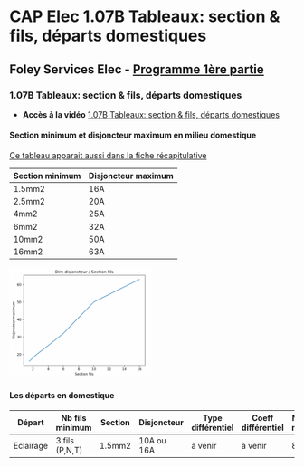 # CAP Elec 1.07B Tableaux: section & fils, départs domestiques
## Foley Services Elec - [Programme 1ère partie](../1ere_partie/README.md)

### 1.07B Tableaux: section & fils, départs domestiques

- **Accès à la vidéo** [1.07B Tableaux: section & fils, départs domestiques](https://www.youtube.com/watch?v=6HJ_WErG7Nc)

#### Section minimum et disjoncteur maximum en milieu domestique

[Ce tableau apparait aussi dans la fiche récapitulative](./CAP_Elec_Tableaux_Recapitulatifs.md)

| Section minimum | Disjoncteur maximum |
|-----------------|---------------------|
| 1.5mm2 | 16A |
| 2.5mm2 | 20A |
| 4mm2 | 25A |
| 6mm2 | 32A |
| 10mm2 | 50A |
| 16mm2 | 63A |

<img src="./images/Tab_dim.png" width="50%">

#### Les départs en domestique

| Départ | Nb fils minimum | Section | Disjoncteur | Type différentiel | Coeff différentiel | Nb points maximum|
|--------|-----------------|---------|-------------|-------------------|---------------------------|------------------|
| Eclairage | 3 fils (P,N,T) | 1.5mm2 | 10A ou 16A | à venir | à venir | 8 |
